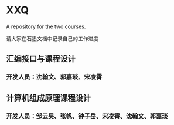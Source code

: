 # XXQ

A repository for the two courses.

请大家在石墨文档中记录自己的工作进度

## 汇编接口与课程设计

### 开发人员：沈翰文、郭嘉琰、宋凌霄

## 计算机组成原理课程设计

### 开发人员：邹云昊、张帆、钟子岳、宋凌霄、沈翰文、郭嘉琰
